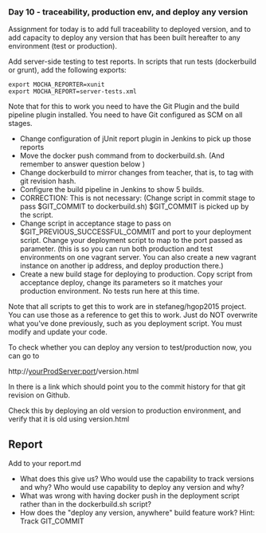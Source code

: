 ### Day 10 - traceability, production env, and deploy any version

Assignment for today is to add full traceability to deployed version, and to add capacity to 
deploy any version that has been built hereafter to any environment (test or production). 
  
Add server-side testing to test reports. In scripts that run tests (dockerbuild or grunt), 
add the following exports:

``` 
export MOCHA_REPORTER=xunit
export MOCHA_REPORT=server-tests.xml

``` 

Note that for this to work you need to have the Git Plugin and the build pipeline plugin installed.
You need to have Git configured as SCM on all stages.

- Change configuration of jUnit report plugin in Jenkins to pick up those reports
- Move the docker push command from to dockerbuild.sh. (And remember to answer question below )
- Change dockerbuild to mirror changes from teacher, that is, to tag with git revision hash.
- Configure the build pipeline in Jenkins to show 5 builds. 
- CORRECTION: This is not necessary: (Change script in commit stage to pass $GIT_COMMIT to dockerbuild.sh)
$GIT_COMMIT is picked up by the script.
- Change script in acceptance stage to pass on $GIT_PREVIOUS_SUCCESSFUL_COMMIT and port to your deployment
 script. Change your deployment script to map to the  port passed as parameter. (this is so you can run both production
 and test environments on one vagrant server. You can also create a new vagrant instance on another
 ip address, and deploy production there.)
- Create a new build stage for deploying to production. Copy script from acceptance deploy, change
its parameters so it matches your production environment. No tests run here at this time.

Note that all scripts to get this to work are in stefaneg/hgop2015 project. You can use those as a reference
to get this to work. Just do NOT overwrite what you've done previously, such as you deployment script.
You must modify and update your code.

To check whether you can deploy any version to test/production now, you can go to

http://<yourProdServer:port>/version.html

In there is a link which should point you to the commit history for that git revision on Github.

Check this by deploying an old version to production environment, and verify that it is old using
version.html

## Report 

Add to your report.md 
- What does this give us? Who would use the capability to track versions and why? Who would use capability
to deploy any version and why?
- What was wrong with having docker push in the deployment script rather than in the dockerbuild.sh 
 script?
- How does the "deploy any version, anywhere" build feature work? Hint: Track GIT_COMMIT
